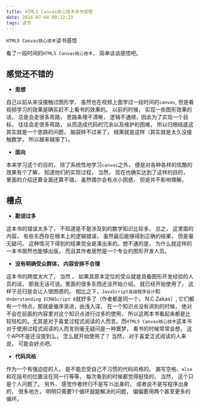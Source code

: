 ```yaml
---
title: HTML5 Canvas核心技术读书感悟
date: 2016-07-04 09:12:23
tags: 读书
---
```


`HTML5 Canvas核心技术`读书感悟

看了一段时间的`HTML5 Canvas核心技术`， 简单谈谈感悟吧。 
<!-- more -->

## 感觉还不错的

* **思想**

自己以前从来没接触过图形学， 虽然也在视频上面学过一段时间的`canvas`, 但是看视频学习的效果是确实赶不上看书的效果的。 以前的时候， 实现一些图形效果的话， 总是会走很多弯路， 思路条理不清晰， 逻辑不通顺，因此为了实现一个目标， 往往会走很多弯路， 从而造成代码的冗余以及维护的困难， 所以归根结底这其实就是一个思路的问题， 脑袋转不过来了， 结果就是这样（其实就是太久没接触数学， 所以越来越笨了）。

* **面向**

本来学习这个的目的， 除了系统性地学习`canvas`之外， 便是对各种各样的炫酷的效果有个了解， 知道他们的实现过程， 当然， 现在也确实达到了这样的目的， 里面的介绍还算全面还算不错， 虽然偶尔会有点小困惑， 但是并不影响理解。

## 槽点
 
* **勘误过多**  
 
这本书的错误太多了， 不知道是不是涉及到的数学知识比较多， 总之， 这里面的内容， 有些东西存在根本上的逻辑错误， 虽然最后能够得到正确的结果， 但是毫无疑问， 这种情况下得到的结果完全是凑出来的。想不通的是， 为什么就这样的一本书居然也能够出版， 而且其作者居然是一个专业的图形开发人员。

* **没有明确受众群体， 内容安排不合理**  

这本书的跨度太大了， 当然 ， 如果其原本定位的受众就是具备图形开发经验的人员的话， 那我无话可说。里面的很多东西还没开始介绍， 就已经开始使用了， 这样子总归是会让人很困惑的。 相比之下，`JavaScript高级程序设计`和`Understanding ECMAScript 6`就好多了（作者都是同一个， N.C.Zakas）, 它们都有一个特点，那就是循序渐进，由浅入深， 在一个知识点没有讲到的时候， 绝对不会在前面的内容里对这个知识点进行过多的使用， 所以这两本书看起来都是比较轻松的。尤其是对于喜爱过程式阅读的人而言。而`HTML5 Canvas核心技术`这本书对于使用过程式阅读的人而言则毫无疑问是一种噩梦， 看书的时候常常会想， 这个API不是还没提到么， 怎么就开始使用了？ 当然， 对于喜爱泛式阅读的人来说， 可能会好点吧。

* **代码风格**

作为一个有强迫症的人， 是不能忍受自己不习惯的代码风格的。 漏写空格、`else`和花括号的位置没在同一行等等， 每次看到的时候都觉得挺怪的。 当然， 这个只是个人问题了。 另外， 感觉作者终归不是写`JS`出身的， 或者说不是写程序出身的， 很多地方， 明明只需要1个循环就能解决的问题， 偏偏要用两个甚至更多的循环。


